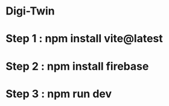 # Digi-Twin

# Step 1 : npm install vite@latest
# Step 2 : npm install firebase
# Step 3 : npm run dev



